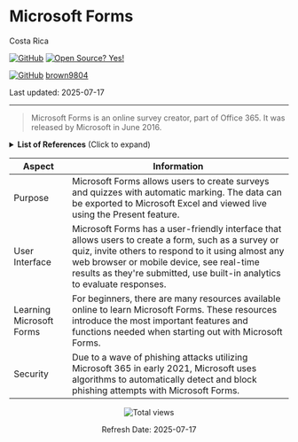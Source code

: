 # Microsoft Forms 

Costa Rica

[![GitHub](https://badgen.net/badge/icon/github?icon=github&label)](https://github.com) [![Open Source? Yes!](https://badgen.net/badge/Open%20Source%20%3F/Yes%21/blue?icon=github)](https://github.com/Naereen/badges/)

[![GitHub](https://img.shields.io/badge/--181717?logo=github&logoColor=ffffff)](https://github.com/)
[brown9804](https://github.com/brown9804)

Last updated: 2025-07-17

----------

> Microsoft Forms is an online survey creator, part of Office 365. It was released by Microsoft in June 2016. 

<details>
<summary><b>List of References</b> (Click to expand)</summary>

- [Microsoft Forms Quick Tips](https://www.linkedin.com/learning/microsoft-forms-quick-tips/gather-insightful-data-from-forms?u=2095204)

</details>

| Aspect | Information |
| -------- | -------- |
| Purpose | Microsoft Forms allows users to create surveys and quizzes with automatic marking. The data can be exported to Microsoft Excel and viewed live using the Present feature. |
| User Interface | Microsoft Forms has a user-friendly interface that allows users to create a form, such as a survey or quiz, invite others to respond to it using almost any web browser or mobile device, see real-time results as they're submitted, use built-in analytics to evaluate responses. |
| Learning Microsoft Forms | For beginners, there are many resources available online to learn Microsoft Forms. These resources introduce the most important features and functions needed when starting out with Microsoft Forms. |
| Security | Due to a wave of phishing attacks utilizing Microsoft 365 in early 2021, Microsoft uses algorithms to automatically detect and block phishing attempts with Microsoft Forms. |

<!-- START BADGE -->
<div align="center">
  <img src="https://img.shields.io/badge/Total%20views-366-limegreen" alt="Total views">
  <p>Refresh Date: 2025-07-17</p>
</div>
<!-- END BADGE -->
